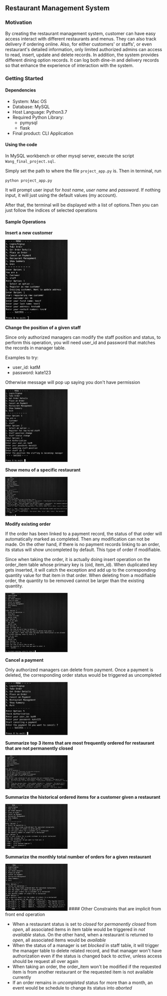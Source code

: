 ## Restaurant Management System

### Motivation

By creating the restaurant management system, customer can have easy access interact with different restaurants and menus. They can also track delivery if ordering online. Also, for either customers' or staffs', or even restaurant's detailed information, only limited authorized admins can access to read, insert, update and delete records. In addition, the system provides different dining option records. It can log both dine-in and delivery records so that enhance the experience of interaction with the system.

### Getting Started

#### Dependencies

 * System: Mac OS
 * Database: MySQL
 * Host Language: Python3.7
 * Required Python Library: 
 	* pymysql
 	* flask
 * Final product: CLI Application

#### Using the code
 
 In MySQL workbench or other mysql server, execute the script `Wang_final_project.sql`.
 
 Simply set the path to where the file `project_app.py` is. Then in terminal, run
 
 ```
 python project_app.py
 ```
 
 It will prompt user input for *host name*, *user name* and *password*. If nothing input, it will just using the default values (my account).
 
 After that, the terminal will be displayed with a list of options.Then you can just follow the indices of selected operations
 
#### Sample Operations

**Insert a new customer**

<img src="samples/sample1.png" alt="sample1" width="200"/>

**Change the position of a given staff**

Since only authorized managers can modify the staff position and status, to perform this operation, you will need user_id and password that matches the records in manager table. 

Examples to try:

 * user_id: katM
 * password: kate123

Otherwise message will pop up saying you don't have permission

<img src="samples/sample2.png" alt="sample2" width="200"/>

**Show menu of a specific restaurant**

<img src="samples/sample3.png" alt="sample3" width="200"/>

**Modify existing order**

If the order has been linked to a payment record, the status of that order will automatically marked as completed. Then any modification can not be made. On the other hand, if there is no payment records linking to an order, its status will show uncompleted by default. This type of order if modifiable.

Since when taking the order, it is actually doing insert operation on the order_item table whose primary key is (oid, item_id). When duplicated key gets inserted, it will catch the exception and add up to the corresponding quantity value for that item in that order. When deleting from a modifiable order, the quantity to be removed cannot be larger than the existing quantity. 

<img src="samples/sample4.png" alt="sample4" width="200"/>

**Cancel a payment**

Only authorized managers can delete from payment. Once a payment is deleted, the corresponding order status would be triggered as uncompleted

<img src="samples/sample5.png" alt="sample5" width="200"/>


**Summarize top 3 items that are most frequently ordered for restaurant that are not permanently closed**

<img src="samples/sample6.png" alt="sample6" width="200"/>

**Summarize the historical ordered items for a customer given a restaurant**

<img src="samples/sample7.png" alt="sample7" width="200"/>

**Summarize the monthly total number of orders for a given restaurant**

<img src="samples/sample8.png" alt="sample8" width="200"/>
#### Other Constraints that are implicit from front end operation

 * When a restaurant status is set to *closed* for *permanently closed* from *open*, all associated items in item table would be triggered in *not available* status. On the other hand, when a restaurant is returned to *open*, all associated items would be *available*
 * When the status of a manager is set *blocked* in staff table, it will trigger the manager table to delete related record, and that manager won't have authorization even if the status is changed back to *active*, unless access should be request all over again
 * When taking an order, the order_item won't be modified if the requested item is from another restaurant or the requested item is not available currently
 * If an order remains in *uncompleted* status for more than a month, an event would be schedule to change its status into *aborted*
